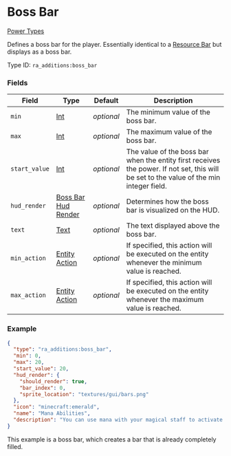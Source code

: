 # Boss Bar
[Power Types](../power_types.md)

Defines a boss bar for the player. Essentially identical to a [Resource Bar](https://origins.readthedocs.io/en/latest/types/power_types/resource/) but displays as a boss bar.

Type ID: `ra_additions:boss_bar`
### Fields
 | Field | Type | Default | Description | 
|---|---|---|---|
 | `min` | [Int](../data_types/int.md) | _optional_ | The minimum value of the boss bar. | 
 | `max` | [Int](../data_types/int.md) | _optional_ | The maximum value of the boss bar. | 
 | `start_value` | [Int](../data_types/int.md) | _optional_ | The value of the boss bar when the entity first receives the power. If not set, this will be set to the value of the min integer field. | 
 | `hud_render` | [Boss Bar Hud Render](../data_types/boss_bar_hud_render.md) | _optional_ | Determines how the boss bar is visualized on the HUD. | 
 | `text` | [Text](../data_types/text.md) | _optional_ | The text displayed above the boss bar. | 
 | `min_action` | [Entity Action](../entity_action_types.md) | _optional_ | If specified, this action will be executed on the entity whenever the minimum value is reached. | 
 | `max_action` | [Entity Action](../entity_action_types.md) | _optional_ | If specified, this action will be executed on the entity whenever the maximum value is reached. | 

### Example
```json
{
  "type": "ra_additions:boss_bar",
  "min": 0,
  "max": 20,
  "start_value": 20,
  "hud_render": {
    "should_render": true,
    "bar_index": 0,
    "sprite_location": "textures/gui/bars.png"
  },
  "icon": "minecraft:emerald",
  "name": "Mana Abilities",
  "description": "You can use mana with your magical staff to activate its powers."
}
```
This example is a boss bar, which creates a bar that is already completely filled.
